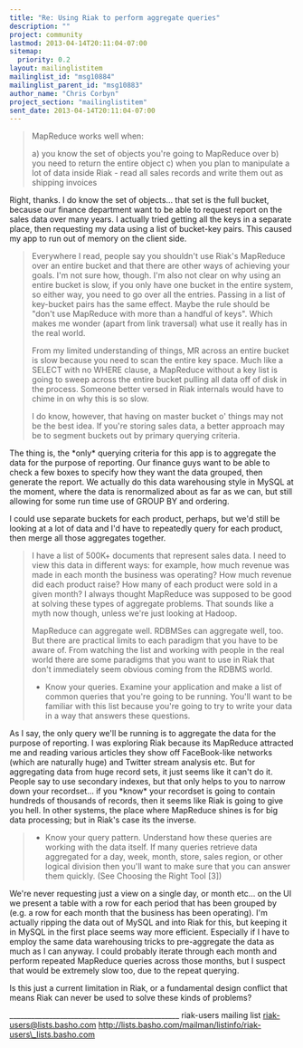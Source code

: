```yaml
---
title: "Re: Using Riak to perform aggregate queries"
description: ""
project: community
lastmod: 2013-04-14T20:11:04-07:00
sitemap:
  priority: 0.2
layout: mailinglistitem
mailinglist_id: "msg10884"
mailinglist_parent_id: "msg10883"
author_name: "Chris Corbyn"
project_section: "mailinglistitem"
sent_date: 2013-04-14T20:11:04-07:00
---
```



> MapReduce works well when:
> 
> a) you know the set of objects you're going to MapReduce over
> b) you need to return the entire object
> c) when you plan to manipulate a lot of data inside Riak - read all sales 
> records and write them out as shipping invoices

Right, thanks. I do know the set of objects… that set is the full bucket, 
because our finance department want to be able to request report on the sales 
data over many years. I actually tried getting all the keys in a separate 
place, then requesting my data using a list of bucket-key pairs. This caused my 
app to run out of memory on the client side.

> 
> 
> Everywhere I read, people say you shouldn't use Riak's MapReduce over an 
> entire bucket and that there are other ways of achieving your goals. I'm not 
> sure how, though. I'm also not clear on why using an entire bucket is slow, 
> if you only have one bucket in the entire system, so either way, you need to 
> go over all the entries. Passing in a list of key-bucket pairs has the same 
> effect. Maybe the rule should be "don't use MapReduce with more than a 
> handful of keys". Which makes me wonder (apart from link traversal) what use 
> it really has in the real world.
> 
> From my limited understanding of things, MR across an entire bucket is slow 
> because you need to scan the entire key space. Much like a SELECT with no 
> WHERE clause, a MapReduce without a key list is going to sweep across the 
> entire bucket pulling all data off of disk in the process. Someone better 
> versed in Riak internals would have to chime in on why this is so slow.
> 
> I do know, however, that having on master bucket o' things may not be the 
> best idea. If you're storing sales data, a better approach may be to segment 
> buckets out by primary querying criteria.

The thing is, the \*only\* querying criteria for this app is to aggregate the 
data for the purpose of reporting. Our finance guys want to be able to check a 
few boxes to specify how they want the data grouped, then generate the report. 
We actually do this data warehousing style in MySQL at the moment, where the 
data is renormalized about as far as we can, but still allowing for some run 
time use of GROUP BY and ordering.

I could use separate buckets for each product, perhaps, but we'd still be 
looking at a lot of data and I'd have to repeatedly query for each product, 
then merge all those aggregates together.

> 
> 
> I have a list of 500K+ documents that represent sales data. I need to view 
> this data in different ways: for example, how much revenue was made in each 
> month the business was operating? How much revenue did each product raise? 
> How many of each product were sold in a given month? I always thought 
> MapReduce was supposed to be good at solving these types of aggregate 
> problems. That sounds like a myth now though, unless we're just looking at 
> Hadoop.
> 
> MapReduce can aggregate well. RDBMSes can aggregate well, too. But there are 
> practical limits to each paradigm that you have to be aware of. From watching 
> the list and working with people in the real world there are some paradigms 
> that you want to use in Riak that don't immediately seem obvious coming from 
> the RDBMS world.
> 
> - Know your queries. Examine your application and make a list of common 
> queries that you're going to be running. You'll want to be familiar with this 
> list because you're going to try to write your data in a way that answers 
> these questions.

As I say, the only query we'll be running is to aggregate the data for the 
purpose of reporting. I was exploring Riak because its MapReduce attracted me 
and reading various articles they show off FaceBook-like networks (which are 
naturally huge) and Twitter stream analysis etc. But for aggregating data from 
huge record sets, it just seems like it can't do it. People say to use 
secondary indexes, but that only helps to you to narrow down your recordset… if 
you \*know\* your recordset is going to contain hundreds of thousands of records, 
then it seems like Riak is going to give you hell. In other systems, the place 
where MapReduce shines is for big data processing; but in Riak's case its the 
inverse.

> - Know your query pattern. Understand how these queries are working with the 
> data itself. If many queries retrieve data aggregated for a day, week, month, 
> store, sales region, or other logical division then you'll want to make sure 
> that you can answer them quickly. (See Choosing the Right Tool [3])

We're never requesting just a view on a single day, or month etc… on the UI we 
present a table with a row for each period that has been grouped by (e.g. a row 
for each month that the business has been operating). I'm actually ripping the 
data out of MySQL and into Riak for this, but keeping it in MySQL in the first 
place seems way more efficient. Especially if I have to employ the same data 
warehousing tricks to pre-aggregate the data as much as I can anyway. I could 
probably iterate through each month and perform repeated MapReduce queries 
across those months, but I suspect that would be extremely slow too, due to the 
repeat querying.

Is this just a current limitation in Riak, or a fundamental design conflict 
that means Riak can never be used to solve these kinds of problems?

\_\_\_\_\_\_\_\_\_\_\_\_\_\_\_\_\_\_\_\_\_\_\_\_\_\_\_\_\_\_\_\_\_\_\_\_\_\_\_\_\_\_\_\_\_\_\_
riak-users mailing list
riak-users@lists.basho.com
http://lists.basho.com/mailman/listinfo/riak-users\_lists.basho.com

